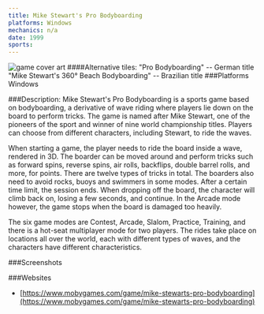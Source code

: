 ```yaml
---
title: Mike Stewart's Pro Bodyboarding
platforms: Windows
mechanics: n/a
date: 1999  
sports: 
---
```

![game cover art](https://www.mobygames.com/images/covers/s/165969-mike-stewart-s-pro-bodyboarding-windows-front-cover.jpg "Logo")
####Alternative tiles:
"Pro Bodyboarding" -- German title
"Mike Stewart's 360° Beach Bodyboarding" -- Brazilian title
###Platforms
Windows

###Description: 
Mike Stewart's Pro Bodyboarding is a sports game based on bodyboarding, a derivative of wave riding where players lie down on the board to perform tricks. The game is named after Mike Stewart, one of the pioneers of the sport and winner of nine world championship titles. Players can choose from different characters, including Stewart, to ride the waves.

When starting a game, the player needs to ride the board inside a wave, rendered in 3D. The boarder can be moved around and perform tricks such as forward spins, reverse spins, air rolls, backflips, double barrel rolls, and more, for points. There are twelve types of tricks in total. The boarders also need to avoid rocks, buoys and swimmers in some modes. After a certain time limit, the session ends. When dropping off the board, the character will climb back on, losing a few seconds, and continue. In the Arcade mode however, the game stops when the board is damaged too heavily.

The six game modes are Contest, Arcade, Slalom, Practice, Training, and there is a hot-seat multiplayer mode for two players. The rides take place on locations all over the world, each with different types of waves, and the characters have different characteristics.


###Screenshots

###Websites
* [https://www.mobygames.com/game/mike-stewarts-pro-bodyboarding](https://www.mobygames.com/game/mike-stewarts-pro-bodyboarding)